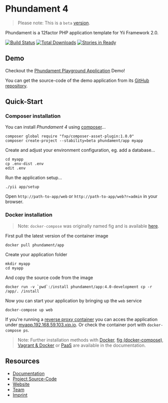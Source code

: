 Phundament 4
============

> Please note: This is a `beta` [version](version).

Phundament is a 12factor PHP application template for Yii Framework 2.0.

[![Build Status](https://travis-ci.org/phundament/app.svg?branch=4.0)](https://travis-ci.org/phundament/app)
[![Total Downloads](https://poser.pugx.org/phundament/app/downloads.png)](https://packagist.org/packages/phundament/app)
[![Stories in Ready](https://badge.waffle.io/phundament/app.png?label=ready&title=Ready)](https://waffle.io/phundament/app)

Demo
----

Checkout the [Phundament Playground Application](http://playground.178.62.168.178.xip.io) Demo! 

You can get the source-code of the demo application from its [GitHub repository](https://github.com/phundament/playground).

Quick-Start
-----------

### Composer installation

You can install _Phundament 4_ using [composer](https://getcomposer.org/download/)...

    composer global require "fxp/composer-asset-plugin:1.0.0"
    composer create-project --stability=beta phundament/app myapp

Create and adjust your environment configuration, eg. add a database...

    cd myapp
    cp .env-dist .env
    edit .env
    
Run the application setup...
    
    ./yii app/setup
    
Open `http://path-to-app/web` or `http://path-to-app/web?r=admin` in your browser.


### Docker installation

> Note: `docker-compose` was originally named fig and is available [here](https://github.com/docker/fig/releases).

First pull the latest version of the container image

    docker pull phundament/app

Create your application folder    
    
    mkdir myapp
    cd myapp
    
And copy the source code from the image    
    
    docker run -v `pwd`:/install phundament/app:4.0-development cp -r /app/. /install

Now you can start your application by bringing up the `web` service

    docker-compose up web
    
If you're running a [reverse proxy container](docs/51-docker-virtual-hosts.md) you can acces the application under [myapp.192.168.59.103.xip.io](http://myapp.192.168.59.103.xip.io).
Or check the container port with `docker-compose ps`.


> Note: Further installation methods with [Docker](https://github.com/phundament/app/blob/master/docs/51-docker.md), [fig (docker-compose)](https://github.com/phundament/app/blob/master/docs/51-fig.md), [Vagrant & Docker](https://github.com/phundament/app/blob/master/docs/51-vagrant-docker.md) or [PaaS](https://github.com/phundament/app/blob/master/docs/52-paas.md) are available in the documentation.

Resources
---------

- [Documentation](docs/README.md)
- [Project Source-Code](https://github.com/phundament/app)
- [Website](http://phundament.com)
- [Team](https://github.com/orgs/phundament/teams)
- [Imprint](http://herzogkommunikation.de/de/impressum-7.html)
